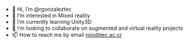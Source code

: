 - 👋 Hi, I’m @rgonzaleztec
- 👀 I’m interested in Mixed reality
- 🌱 I’m currently learning Unity3D
- 💞️ I’m looking to collaborate on augmented and virtual reality projects
- 📫 How to reach me by email rojo@tec.ac.cr

<!---
rgonzaleztec/rgonzaleztec is a ✨ special ✨ repository because its `README.md` (this file) appears on your GitHub profile.
You can click the Preview link to take a look at your changes.
--->
